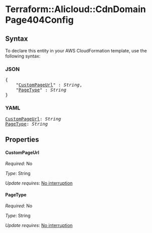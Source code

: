 # Terraform::Alicloud::CdnDomain Page404Config

## Syntax

To declare this entity in your AWS CloudFormation template, use the following syntax:

### JSON

<pre>
{
    "<a href="#custompageurl" title="CustomPageUrl">CustomPageUrl</a>" : <i>String</i>,
    "<a href="#pagetype" title="PageType">PageType</a>" : <i>String</i>
}
</pre>

### YAML

<pre>
<a href="#custompageurl" title="CustomPageUrl">CustomPageUrl</a>: <i>String</i>
<a href="#pagetype" title="PageType">PageType</a>: <i>String</i>
</pre>

## Properties

#### CustomPageUrl

_Required_: No

_Type_: String

_Update requires_: [No interruption](https://docs.aws.amazon.com/AWSCloudFormation/latest/UserGuide/using-cfn-updating-stacks-update-behaviors.html#update-no-interrupt)

#### PageType

_Required_: No

_Type_: String

_Update requires_: [No interruption](https://docs.aws.amazon.com/AWSCloudFormation/latest/UserGuide/using-cfn-updating-stacks-update-behaviors.html#update-no-interrupt)

